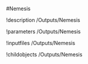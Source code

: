<!-- MOOSE Object Documentation Stub: Remove this when content is added. -->
#Nemesis

!description /Outputs/Nemesis

!parameters /Outputs/Nemesis

!inputfiles /Outputs/Nemesis

!childobjects /Outputs/Nemesis
